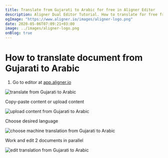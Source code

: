 ```yaml
---
title: Translate from Gujarati to Arabic for free in Aligner Editor
description: Aligner Dual Editor Tutorial. How to translate for free from Gujarati to Arabic. Aligner is multilingual document management platform. 
ogImage: "https://www.aligner.io/images/aligner-logo.png"
date: 2020-05-06T07:09:21+03:00
image: ../images/aligner-logo.png
onBlog: true
---
```


# How to translate document from Gujarati to Arabic

1. Go to editor at [app.aligner.io](https://app.aligner.io "Aligner App web page")

![translate from Gujarati to Arabic](../aligner-blank-editor.png "translate from Gujarati to Arabic")

Copy-paste content or upload content

![upload content from Gujarati to Arabic](../aligner-uploaded-document.png "upload content from Gujarati to Arabic")

Choose desired language

![choose machine translation from Gujarati to Arabic](../aligner-language-dropdown.png "choose machine translation from Gujarati to Arabic")

Work and edit 2 documents in parallel

![edit translation from Gujarati to Arabic](../aligner-double-sitded-editor.png "edit translation from Gujarati to Arabic")

